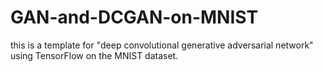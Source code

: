 # GAN-and-DCGAN-on-MNIST
this is a template for "deep convolutional generative adversarial network" using TensorFlow on the MNIST dataset.
